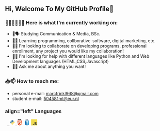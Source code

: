 ## Hi, Welcome To My GitHub Profile👋
### 👨🏽‍🔬👩🏻‍💻 Here is what I'm currently working on:

- 📱🗣️ Studying Communication & Media, BSc.
- 🌱📖 Learning programming, collborative-software, digital marketing, etc.
- 🤝👯 I'm looking to collaborate on developing programs, professional enrollment, any project you would like my collaboration!
- 🤜🤛 I'm looking for help with different languages like Python and Web Development languages (HTML,CSS,Javascript)
- 💬📝 Ask me about anything you want!

##
### 📥📫 How to reach me:
- personal e-mail: marctrinkl968@gmail.com
- student  e-mail: 504581mt@eur.nl  

<h3> align="left" Languages</h3>
<code> <a href="https://www.python.org" target="_blank"> <img height="20" src="https://raw.githubusercontent.com/github/explore/80688e429a7d4ef2fca1e82350fe8e3517d3494d/topics/python/python.png"></code> </a>
<code><img height="20" src="https://raw.githubusercontent.com/github/explore/80688e429a7d4ef2fca1e82350fe8e3517d3494d/topics/html/html.png"></code>
<code><img height="20" src="https://raw.githubusercontent.com/github/explore/80688e429a7d4ef2fca1e82350fe8e3517d3494d/topics/css/css.png"></code>
<code><img height="20" src="https://raw.githubusercontent.com/github/explore/80688e429a7d4ef2fca1e82350fe8e3517d3494d/topics/javascript/javascript.png"></code>
